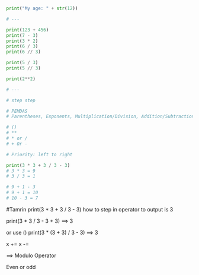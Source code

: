 ```py

print("My age: " + str(12))

# ---

print(123 + 456)
print(7 - 3)
print(3 * 2)
print(6 / 3)
print(6 // 3)

print(5 / 3)
print(5 // 3)

print(2**2)

# ---

# step step

# PEMDAS
# Parentheses, Exponents, Multiplication/Division, Addition/Subtraction

# ()
# **
# * or /
# + Or -

# Priority: left to right

print(3 * 3 + 3 / 3 - 3)
# 3 * 3 = 9
# 3 / 3 = 1

# 9 + 1 - 3
# 9 + 1 = 10
# 10 - 3 = 7


```

#Tamrin
print(3 * 3 + 3 / 3 - 3) 
how to step in operator to output is 3

print(3 * 3 / 3 - 3 + 3) ==> 3

or use ()
print(3 * (3 + 3) / 3 - 3) ==> 3

<!--  -->
x +=
x -=

<!-- % --> ==> Modulo Operator
Even or odd